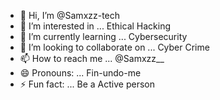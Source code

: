 - 👋 Hi, I’m @Samxzz-tech
- 👀 I’m interested in ... Ethical Hacking 
- 🌱 I’m currently learning ... Cybersecurity 
- 💞️ I’m looking to collaborate on ... Cyber Crime 
- 📫 How to reach me ... @Samxzz__
- 😄 Pronouns: ... Fin-undo-me
- ⚡ Fun fact: ... Be a Active person 

<!---
Samxzz-tech/Samxzz-tech is a ✨ special ✨ repository because its `README.md` (this file) appears on your GitHub profile.
You can click the Preview link to take a look at your changes.
--->
